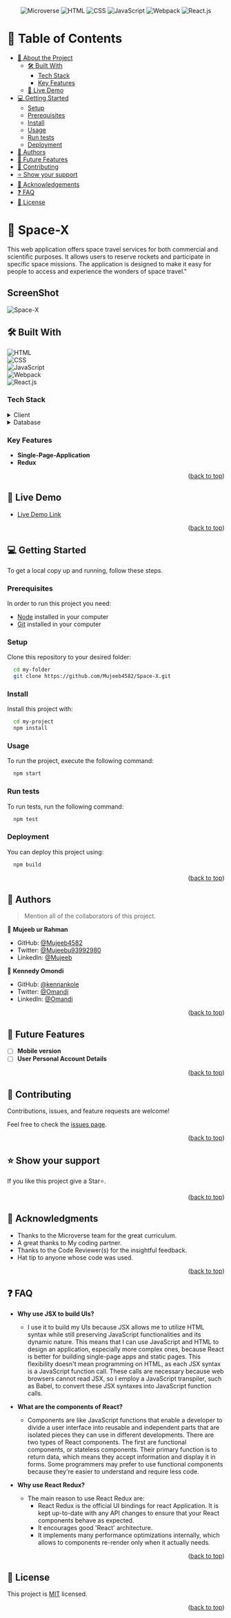 <a name="readme-top"></a>

<!--
HOW TO USE:
This is an example of how you may give instructions on setting up your project locally.

Modify this file to match your project and remove sections that don't apply.

REQUIRED SECTIONS:
- Table of Contents
- About the Project
  - Built With
  - Live Demo
- Getting Started
- Authors
- Future Features
- Contributing
- Show your support
- Acknowledgements
- License

After you're finished please remove all the comments and instructions!
-->

<div align="center">

![Microverse](https://img.shields.io/badge/Microverse-blueviolet) ![HTML](https://img.shields.io/badge/-HTML-orange) ![CSS](https://img.shields.io/badge/-CSS-blue) ![JavaScript](https://img.shields.io/badge/-JavaScript-yellow) ![Webpack](https://img.shields.io/badge/-Webpack-green) ![React.js](https://img.shields.io/badge/-React.js-black)

</div>

<!-- TABLE OF CONTENTS -->

# 📗 Table of Contents

- [📖 About the Project](#about-project)
  - [🛠 Built With](#built-with)
    - [Tech Stack](#tech-stack)
    - [Key Features](#key-features)
  - [🚀 Live Demo](#live-demo)
- [💻 Getting Started](#getting-started)
  - [Setup](#setup)
  - [Prerequisites](#prerequisites)
  - [Install](#install)
  - [Usage](#usage)
  - [Run tests](#run-tests)
  - [Deployment](#triangular_flag_on_post-deployment)
- [👥 Authors](#authors)
- [🔭 Future Features](#future-features)
- [🤝 Contributing](#contributing)
- [⭐️ Show your support](#support)
- [🙏 Acknowledgements](#acknowledgements)
- [❓ FAQ](#faq)
- [📝 License](#license)

<!-- PROJECT DESCRIPTION -->

# 📖 Space-X <a name="about-project"></a>

This web application offers space travel services for both commercial and scientific purposes. It allows users to reserve rockets and participate in specific space missions. The application is designed to make it easy for people to access and experience the wonders of space travel."

## ScreenShot

![Space-X](https://user-images.githubusercontent.com/109666020/233276256-d9d4a9ef-2968-40a2-b8b6-ba128f8e62da.png)

## 🛠 Built With <a name="built-with"></a>

<a name="built-with">![HTML](https://img.shields.io/badge/-HTML-orange) <br> ![CSS](https://img.shields.io/badge/-CSS-blue) <br> ![JavaScript](https://img.shields.io/badge/-JavaScript-yellow) <br> ![Webpack](https://img.shields.io/badge/-Webpack-green) <br> ![React.js](https://img.shields.io/badge/-Rect.js-black)</a>

### Tech Stack <a name="tech-stack"></a>

<details>
  <summary>Client</summary>
  <ul>
    <li><a href="https://reactjs.org/">React.js</a></li>
  </ul>
</details>

<details>
<summary>Database</summary>
  <ul>
    <li><a href="https://api.spacexdata.com/v3/rockets">Rockets API</a></li>
    <li><a href="https://api.spacexdata.com/v3/missions">Missions API</a></li>
  </ul>
</details>

<!-- Features -->

### Key Features <a name="key-features"></a>

- **Single-Page-Application**
- **Redux**

<p align="right">(<a href="#readme-top">back to top</a>)</p>

<!-- LIVE DEMO -->

## 🚀 Live Demo <a name="live-demo"></a>

- [Live Demo Link](https://space-traval-x.netlify.app/)

<p align="right">(<a href="#readme-top">back to top</a>)</p>

<!-- GETTING STARTED -->

## 💻 Getting Started <a name="getting-started"></a>

To get a local copy up and running, follow these steps.

### Prerequisites

In order to run this project you need:
- [Node](https://nodejs.org/en/) installed in your computer
- [Git](https://git-scm.com/) installed in your computer

<!--
Example command:

```sh
 gem install rails
```
 -->

### Setup

Clone this repository to your desired folder:

```sh
  cd my-folder
  git clone https://github.com/Mujeeb4582/Space-X.git
```

### Install

Install this project with:

```sh
  cd my-project
  npm install
```
### Usage

To run the project, execute the following command:

```sh
  npm start
```

### Run tests

To run tests, run the following command:

```sh
  npm test
```

### Deployment

You can deploy this project using:

```sh
  npm build
```

<p align="right">(<a href="#readme-top">back to top</a>)</p>

<!-- AUTHORS -->

## 👥 Authors <a name="authors"></a>

> Mention all of the collaborators of this project.

👤 **Mujeeb ur Rahman**

- GitHub: [@Mujeeb4582](https://github.com/Mujeeb4582)
- Twitter: [@Mujeebu93992980](https://twitter.com/Mujeebu93992980)
- LinkedIn: [@Mujeeb](https://linkedin.com/in/mujeeb-ur-rahman-54268011a)

👤 **Kennedy Omondi**

- GitHub: [@kennankole](https://github.com/kennankole)
- Twitter: [@Omandi]( https://twitter.com/KennedyObwombe)
- LinkedIn: [@Omandi](https://www.linkedin.com/in/kennedyomondi/)

<p align="right">(<a href="#readme-top">back to top</a>)</p>

<!-- FUTURE FEATURES -->

## 🔭 Future Features <a name="future-features"></a>

- [ ] **Mobile version**
- [ ] **User Personal Account Details**

<p align="right">(<a href="#readme-top">back to top</a>)</p>

<!-- CONTRIBUTING -->

## 🤝 Contributing <a name="contributing"></a>

Contributions, issues, and feature requests are welcome!

Feel free to check the [issues page](https://github.com/Mujeeb4582/Space-X/issues).

<p align="right">(<a href="#readme-top">back to top</a>)</p>

<!-- SUPPORT -->

## ⭐️ Show your support <a name="support"></a>

If you like this project give a Star⭐️.

<p align="right">(<a href="#readme-top">back to top</a>)</p>

<!-- ACKNOWLEDGEMENTS -->

## 🙏 Acknowledgments <a name="acknowledgements"></a>

- Thanks to the Microverse team for the great curriculum.
- A great thanks to My coding partner.
- Thanks to the Code Reviewer(s) for the insightful feedback.
- Hat tip to anyone whose code was used.


<p align="right">(<a href="#readme-top">back to top</a>)</p>

<!-- FAQ (optional) -->

## ❓ FAQ <a name="faq"></a>

- **Why use JSX to build UIs?**

  - I use it to build my UIs because JSX allows me to utilize HTML syntax while still preserving JavaScript functionalities and its dynamic nature. This means that I can use JavaScript and HTML to design an application, especially more complex ones, because React is better for building single-page apps and static pages. This flexibility doesn't mean programming on HTML, as each JSX syntax is a JavaScript function call. These calls are necessary because web browsers cannot read JSX, so I employ a JavaScript transpiler, such as Babel, to convert these JSX syntaxes into JavaScript function calls.

- **What are the components of React?**

  - Components are like JavaScript functions that enable a developer to divide a user interface into reusable and independent parts that are isolated pieces they can use in different developments. There are two types of React components. The first are functional components, or stateless components. Their primary function is to return data, which means they accept information and display it in forms. Some programmers may prefer to use functional components because they're easier to understand and require less code.

- **Why use React Redux?**

  - The main reason to use React Redux are:
    - React Redux is the official UI bindings for react Application. It is kept up-to-date with any API changes to ensure that your React components behave as expected.
    - It encourages good 'React' architecture.
    - It implements many performance optimizations internally, which allows to components re-render only when it actually needs.

<p align="right">(<a href="#readme-top">back to top</a>)</p>

<!-- LICENSE -->

## 📝 License <a name="license"></a>

This project is [MIT](https://github.com/Mujeeb4582/Space-X/blob/dev/MIT.md) licensed.

<p align="right">(<a href="#readme-top">back to top</a>)</p>
